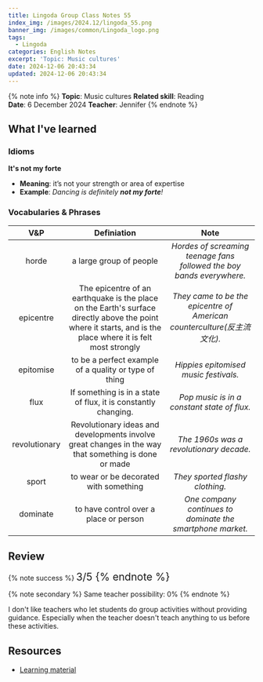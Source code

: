 ```yaml
---
title: Lingoda Group Class Notes 55
index_img: /images/2024.12/lingoda_55.png
banner_img: /images/common/Lingoda_logo.png
tags:
  - Lingoda
categories: English Notes
excerpt: 'Topic: Music cultures'
date: 2024-12-06 20:43:34
updated: 2024-12-06 20:43:34
---
```


{% note info %}
**Topic**: Music cultures
**Related skill**: Reading  
**Date**: 6 December 2024
**Teacher**: Jennifer
{% endnote %}

## What I've learned

### Idioms
**It's not my forte**
- **Meaning**: it’s not your strength or area of expertise
- **Example**: *Dancing is definitely **not my forte**!*

### Vocabularies & Phrases

|      V&P      |                                                                         Definiation                                                                          |                                  Note                                   |
| :-----------: | :----------------------------------------------------------------------------------------------------------------------------------------------------------: | :---------------------------------------------------------------------: |
|     horde     |                                                                   a large group of people                                                                    |  *Hordes of screaming teenage fans followed the boy bands everywhere.*  |
|   epicentre   | The epicentre of an earthquake is the place on the Earth's surface directly above the point where it starts, and is the place where it is felt most strongly | *They came to be the epicentre of American counterculture(反主流文化).* |
|   epitomise   |                                                    to be a perfect example of a quality or type of thing                                                     |                  *Hippies epitomised music festivals.*                  |
|     flux      |                                                If something is in a state of flux, it is constantly changing.                                                |               *Pop music is in a constant state of flux.*               |
| revolutionary |                             Revolutionary ideas and developments involve great changes in the way that something is done or made                             |                 *The 1960s was a revolutionary decade.*                 |
|     sport     |                                                            to wear or be decorated with something                                                            |                     *They sported flashy clothing.*                     |
|   dominate    |                                                            to have control over a place or person                                                            |       *One company continues to dominate the smartphone market.*        |

## Review

{% note success %}
<span style="font-size:1.5em;">
3/5
<span>
{% endnote %}

{% note secondary %}
<span style="font-size:1em;">
Same teacher possibility: 0%
<span>
{% endnote %}

I don't like teachers who let students do group activities without providing guidance. Especially when the teacher doesn't teach anything to us before these activities.

## Resources
- [Learning material](https://learn.lingoda.com/english/learning-materials/6740a44071e52/download)
